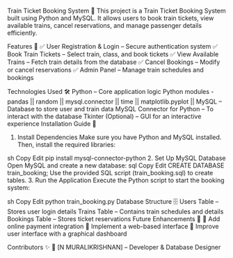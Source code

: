 Train Ticket Booking System 🚆
This project is a Train Ticket Booking System built using Python and MySQL. It allows users to book train tickets, view available trains, cancel reservations, and manage passenger details efficiently.

Features 🌟
✅ User Registration & Login – Secure authentication system
✅ Book Train Tickets – Select train, class, and book tickets
✅ View Available Trains – Fetch train details from the database
✅ Cancel Bookings – Modify or cancel reservations
✅ Admin Panel – Manage train schedules and bookings

Technologies Used 🛠️
Python – Core application logic
Python modules - pandas || random || mysql.connector || time || matplotlib.pyplot || 
MySQL – Database to store user and train data
MySQL Connector for Python – To interact with the database
Tkinter (Optional) – GUI for an interactive experience
Installation Guide 🚀
1. Install Dependencies
Make sure you have Python and MySQL installed. Then, install the required libraries:

sh
Copy
Edit
pip install mysql-connector-python
2. Set Up MySQL Database
Open MySQL and create a new database:
sql
Copy
Edit
CREATE DATABASE train_booking;
Use the provided SQL script (train_booking.sql) to create tables.
3. Run the Application
Execute the Python script to start the booking system:

sh
Copy
Edit
python train_booking.py
Database Structure 🗄️
Users Table – Stores user login details
Trains Table – Contains train schedules and details
Bookings Table – Stores ticket reservations
Future Enhancements 🚧
🔹 Add online payment integration
🔹 Implement a web-based interface
🔹 Improve user interface with a graphical dashboard

Contributors ✨
👤 [N MURALIKRISHNAN] – Developer & Database Designer





